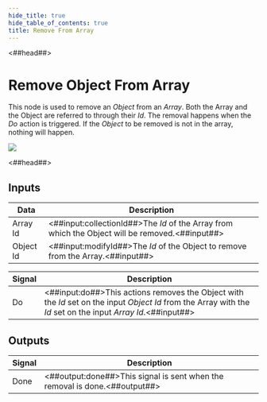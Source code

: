 ```yaml
---
hide_title: true
hide_table_of_contents: true
title: Remove From Array
---
```


<##head##>

# Remove Object From Array

This node is used to remove an _Object_ from an _Array_. Both the Array and the Object are referred to through their _Id_. The removal happens when the _Do_ action is triggered.
If the _Object_ to be removed is not in the array, nothing will happen.

<div className="ndl-image-with-background">

![](/nodes/data/array/remove-from-array/remove-object-from-array.png)

</div>

<##head##>

## Inputs

| Data                                        | Description                                                                                     |
| ------------------------------------------- | ----------------------------------------------------------------------------------------------- |
| <span className="ndl-data">Array Id</span>  | <##input:collectionId##>The _Id_ of the Array from which the Object will be removed.<##input##> |
| <span className="ndl-data">Object Id</span> | <##input:modifyId##>The _Id_ of the Object to remove from the Array.<##input##>                 |

| Signal                                 | Description                                                                                                                                                   |
| -------------------------------------- | ------------------------------------------------------------------------------------------------------------------------------------------------------------- |
| <span className="ndl-signal">Do</span> | <##input:do##>This actions removes the Object with the _Id_ set on the input _Object Id_ from the Array with the _Id_ set on the input _Array Id_.<##input##> |

## Outputs

| Signal                                   | Description                                                                |
| ---------------------------------------- | -------------------------------------------------------------------------- |
| <span className="ndl-signal">Done</span> | <##output:done##>This signal is sent when the removal is done.<##output##> |
